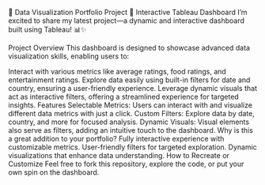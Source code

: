🚀 Data Visualization Portfolio Project 🚀
Interactive Tableau Dashboard
I’m excited to share my latest project—a dynamic and interactive dashboard built using Tableau! 📊✨

Project Overview
This dashboard is designed to showcase advanced data visualization skills, enabling users to:

Interact with various metrics like average ratings, food ratings, and entertainment ratings.
Explore data easily using built-in filters for date and country, ensuring a user-friendly experience.
Leverage dynamic visuals that act as interactive filters, offering a streamlined experience for targeted insights.
Features
Selectable Metrics: Users can interact with and visualize different data metrics with just a click.
Custom Filters: Explore data by date, country, and more for focused analysis.
Dynamic Visuals: Visual elements also serve as filters, adding an intuitive touch to the dashboard.
Why is this a great addition to your portfolio?
Fully interactive experience with customizable metrics.
User-friendly filters for targeted exploration.
Dynamic visualizations that enhance data understanding.
How to Recreate or Customize
Feel free to fork this repository, explore the code, or put your own spin on the dashboard.
